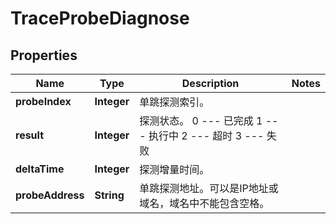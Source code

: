 
# TraceProbeDiagnose

## Properties
Name | Type | Description | Notes
------------ | ------------- | ------------- | -------------
**probeIndex** | **Integer** | 单跳探测索引。 | 
**result** | **Integer** | 探测状态。 0 --- 已完成 1 --- 执行中 2 --- 超时 3 --- 失败  | 
**deltaTime** | **Integer** | 探测增量时间。 | 
**probeAddress** | **String** | 单跳探测地址。可以是IP地址或域名，域名中不能包含空格。 | 



